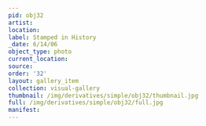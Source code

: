 ```yaml
---
pid: obj32
artist: 
location: 
label: Stamped in History
_date: 6/14/06
object_type: photo
current_location: 
source: 
order: '32'
layout: gallery_item
collection: visual-gallery
thumbnail: /img/derivatives/simple/obj32/thumbnail.jpg
full: /img/derivatives/simple/obj32/full.jpg
manifest: 
---
```

